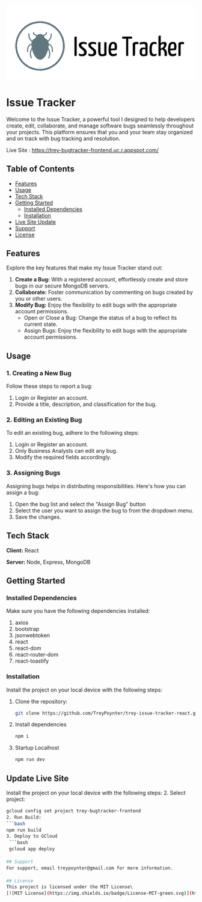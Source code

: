 ![Logo](./public/readme-logo.png)
# Issue Tracker

Welcome to the Issue Tracker, a powerful tool I designed to help developers create, edit, collaborate, 
and manage software bugs seamlessly throughout your projects. This platform ensures that you and your 
team stay organized and on track with bug tracking and resolution.

Live Site : https://trey-bugtracker-frontend.uc.r.appspot.com/

## Table of Contents
- [Features](#features)
- [Usage](#usage)
- [Tech Stack](#tech-stack)
- [Getting Started](#getting-started)
  - [Installed Dependencies](#installed-dependencies)
  - [Installation](#installation)
- [Live Site Update](#update-live-site)
- [Support](#support)
- [License](#license)


## Features
Explore the key features that make my Issue Tracker stand out:

1. **Create a Bug:** With a registered account, effortlessly create and store bugs in our secure MongoDB servers.
2. **Collaborate:** Foster communication by commenting on bugs created by you or other users.
3. **Modify Bug:** Enjoy the flexibility to edit bugs with the appropriate account permissions.
   - Open or Close a Bug: Change the status of a bug to reflect its current state.
   - Assign Bugs: Enjoy the flexibility to edit bugs with the appropriate account permissions.

## Usage

### 1. Creating a New Bug
Follow these steps to report a bug:
1. Login or Register an account.
2. Provide a title, description, and classification for the bug.

### 2. Editing an Existing Bug
To edit an existing bug, adhere to the following steps:
1. Login or Register an account.
2. Only Business Analysts can edit any bug.
3. Modify the required fields accordingly.

### 3. Assigning Bugs
Assigning bugs helps in distributing responsibilities. Here's how you can assign a bug:
1. Open the bug list and select the "Assign Bug" button
2. Select the user you want to assign the bug to from the dropdown menu.
3. Save the changes.

## Tech Stack

**Client:** React

**Server:** Node, Express, MongoDB

## Getting Started

### Installed Dependencies
Make sure you have the following dependencies installed:

1. axios
2. bootstrap
3. jsonwebtoken
4. react
5. react-dom
6. react-router-dom
7. react-toastify

### Installation
Install the project on your local device with the following steps:

1. Clone the repository:
   ```bash
   git clone https://github.com/TreyPoynter/trey-issue-tracker-react.git
2. Install dependencies
    ```bash
    npm i
3. Startup Localhost
    ```bash
    npm run dev

## Update Live Site
Install the project on your local device with the following steps:
2. Select project:
   ```bash
   gcloud config set project trey-bugtracker-frontend
2. Run Build:
   ```bash
   npm run build
3. Deploy to GCloud
    ```bash
    gcloud app deploy

## Support
For support, email treypoynter@gmail.com for more information.

## License
This project is licensed under the MIT License\
[![MIT License](https://img.shields.io/badge/License-MIT-green.svg)](https://choosealicense.com/licenses/mit/)
